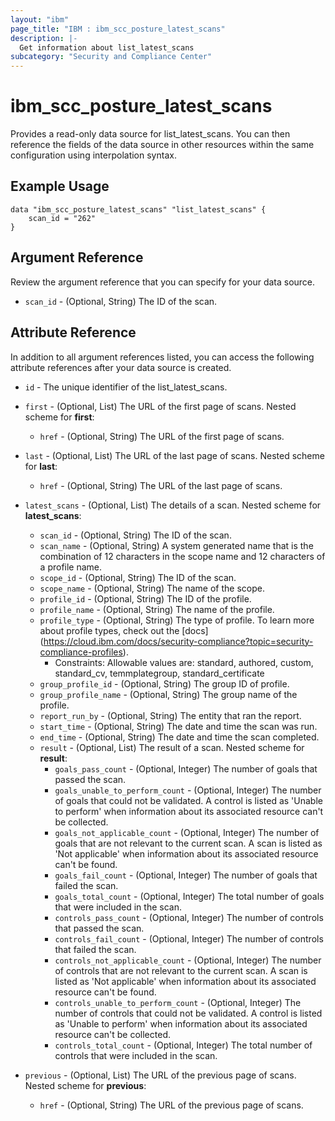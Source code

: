```yaml
---
layout: "ibm"
page_title: "IBM : ibm_scc_posture_latest_scans"
description: |-
  Get information about list_latest_scans
subcategory: "Security and Compliance Center"
---
```


# ibm_scc_posture_latest_scans

Provides a read-only data source for list_latest_scans. You can then reference the fields of the data source in other resources within the same configuration using interpolation syntax.

## Example Usage

```hcl
data "ibm_scc_posture_latest_scans" "list_latest_scans" {
	scan_id = "262"
}
```

## Argument Reference

Review the argument reference that you can specify for your data source.

* `scan_id` - (Optional, String) The ID of the scan.

## Attribute Reference

In addition to all argument references listed, you can access the following attribute references after your data source is created.

* `id` - The unique identifier of the list_latest_scans.
* `first` - (Optional, List) The URL of the first page of scans.
Nested scheme for **first**:
	* `href` - (Optional, String) The URL of the first page of scans.

* `last` - (Optional, List) The URL of the last page of scans.
Nested scheme for **last**:
	* `href` - (Optional, String) The URL of the last page of scans.

* `latest_scans` - (Optional, List) The details of a scan.
Nested scheme for **latest_scans**:
	* `scan_id` - (Optional, String) The ID of the scan.
	* `scan_name` - (Optional, String) A system generated name that is the combination of 12 characters in the scope name and 12 characters of a profile name.
	* `scope_id` - (Optional, String) The ID of the scan.
	* `scope_name` - (Optional, String) The name of the scope.
	* `profile_id` - (Optional, String) The ID of the profile.
	* `profile_name` - (Optional, String) The name of the profile.
	* `profile_type` - (Optional, String) The type of profile. To learn more about profile types, check out the [docs] (https://cloud.ibm.com/docs/security-compliance?topic=security-compliance-profiles).
	  * Constraints: Allowable values are: standard, authored, custom, standard_cv, temmplategroup, standard_certificate
	* `group_profile_id` - (Optional, String) The group ID of profile.
	* `group_profile_name` - (Optional, String) The group name of the profile.
	* `report_run_by` - (Optional, String) The entity that ran the report.
	* `start_time` - (Optional, String) The date and time the scan was run.
	* `end_time` - (Optional, String) The date and time the scan completed.
	* `result` - (Optional, List) The result of a scan.
	Nested scheme for **result**:
		* `goals_pass_count` - (Optional, Integer) The number of goals that passed the scan.
		* `goals_unable_to_perform_count` - (Optional, Integer) The number of goals that could not be validated. A control is listed as 'Unable to perform' when information about its associated resource can't be collected.
		* `goals_not_applicable_count` - (Optional, Integer) The number of goals that are not relevant to the current scan. A scan is listed as 'Not applicable' when information about its associated resource can't be found.
		* `goals_fail_count` - (Optional, Integer) The number of goals that failed the scan.
		* `goals_total_count` - (Optional, Integer) The total number of goals that were included in the scan.
		* `controls_pass_count` - (Optional, Integer) The number of controls that passed the scan.
		* `controls_fail_count` - (Optional, Integer) The number of controls that failed the scan.
		* `controls_not_applicable_count` - (Optional, Integer) The number of controls that are not relevant to the current scan. A scan is listed as 'Not applicable' when information about its associated resource can't be found.
		* `controls_unable_to_perform_count` - (Optional, Integer) The number of controls that could not be validated. A control is listed as 'Unable to perform' when information about its associated resource can't be collected.
		* `controls_total_count` - (Optional, Integer) The total number of controls that were included in the scan.

* `previous` - (Optional, List) The URL of the previous page of scans.
Nested scheme for **previous**:
	* `href` - (Optional, String) The URL of the previous page of scans.

